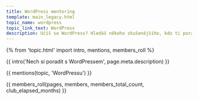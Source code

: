 ```yaml
---
title: WordPress mentoring
template: main_legacy.html
topic_name: wordpress
topic_link_text: WordPress
description: Učíš se WordPress? Hledáš někoho zkušenějšího, kdo ti poradí, když se zasekneš? Kdo ti ukáže správné postupy a nasměruje tě na kvalitní návody nebo kurzy?
---
```

{% from 'topic.html' import intro, mentions, members_roll %}

{{ intro('Nech si poradit s WordPressem', page.meta.description) }}

{{ mentions(topic, 'WordPressu') }}

{{ members_roll(pages, members, members_total_count, club_elapsed_months) }}
